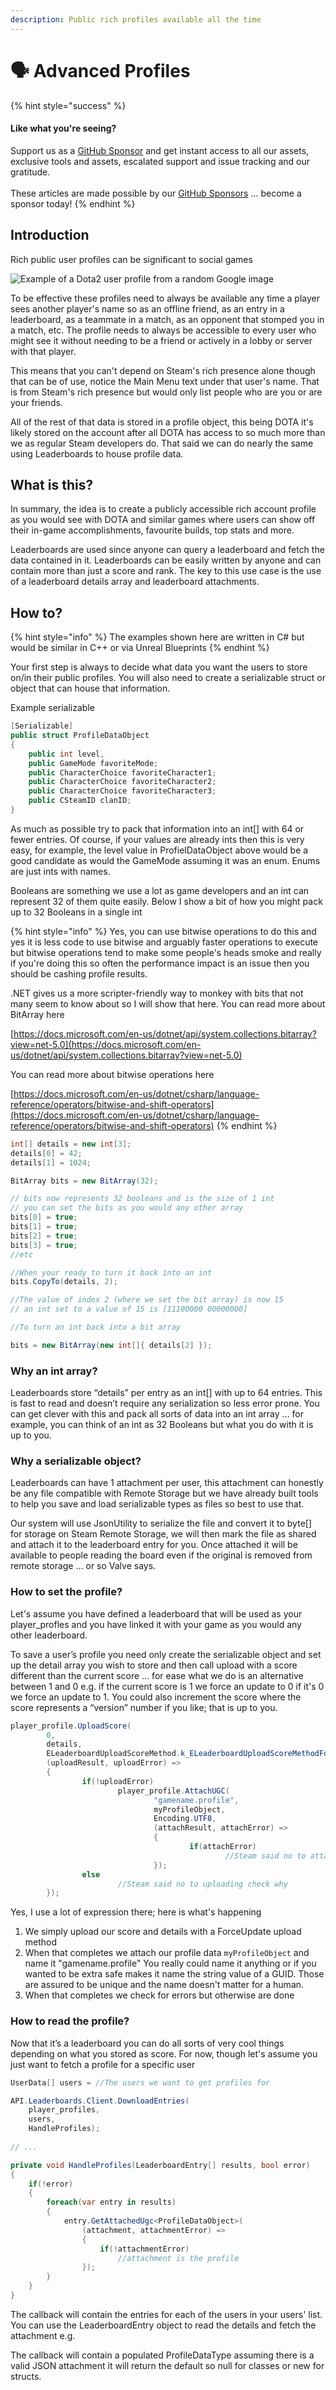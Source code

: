 ```yaml
---
description: Public rich profiles available all the time
---
```


# 🗣️ Advanced Profiles

{% hint style="success" %}
#### Like what you're seeing?

Support us as a [GitHub Sponsor](../../../../where-to-buy/become-a-sponsor.md) and get instant access to all our assets, exclusive tools and assets, escalated support and issue tracking and our gratitude.\
\
These articles are made possible by our [GitHub Sponsors](../../../../where-to-buy/become-a-sponsor.md) ... become a sponsor today!
{% endhint %}

## Introduction

Rich public user profiles can be significant to social games

![Example of a Dota2 user profile from a random Google image](<../../../../.gitbook/assets/image (164) (1) (1) (1) (1) (1).png>)

To be effective these profiles need to always be available any time a player sees another player's name so as an offline friend, as an entry in a leaderboard, as a teammate in a match, as an opponent that stomped you in a match, etc. The profile needs to always be accessible to every user who might see it without needing to be a friend or actively in a lobby or server with that player.

This means that you can't depend on Steam's rich presence alone though that can be of use, notice the Main Menu text under that user's name. That is from Steam's rich presence but would only list people who are you or are your friends.

All of the rest of that data is stored in a profile object, this being DOTA it's likely stored on the account after all DOTA has access to so much more than we as regular Steam developers do. That said we can do nearly the same using Leaderboards to house profile data.

## What is this?

In summary, the idea is to create a publicly accessible rich account profile as you would see with DOTA and similar games where users can show off their in-game accomplishments, favourite builds, top stats and more.

Leaderboards are used since anyone can query a leaderboard and fetch the data contained in it. Leaderboards can be easily written by anyone and can contain more than just a score and rank. The key to this use case is the use of a leaderboard details array and leaderboard attachments.

## How to?

{% hint style="info" %}
The examples shown here are written in C# but would be similar in C++ or via Unreal Blueprints
{% endhint %}

Your first step is always to decide what data you want the users to store on/in their public profiles. You will also need to create a serializable struct or object that can house that information.&#x20;

Example serializable

```csharp
[Serializable]
public struct ProfileDataObject
{
    public int level,
    public GameMode favoriteMode;
    public CharacterChoice favoriteCharacter1;
    public CharacterChoice favoriteCharacter2;
    public CharacterChoice favoriteCharacter3;
    public CSteamID clanID;
}
```

As much as possible try to pack that information into an int\[] with 64 or fewer entries. Of course, if your values are already ints then this is very easy, for example, the level value in ProfielDataObject above would be a good candidate as would the GameMode assuming it was an enum. Enums are just ints with names.

Booleans are something we use a lot as game developers and an int can represent 32 of them quite easily. Below I show a bit of how you might pack up to 32 Booleans in a single int&#x20;

{% hint style="info" %}
Yes, you can use bitwise operations to do this and yes it is less code to use bitwise and arguably faster operations to execute but bitwise operations tend to make some people's heads smoke and really if you're doing this so often the performance impact is an issue then you should be cashing profile results.



.NET gives us a more scripter-friendly way to monkey with bits that not many seem to know about so I will show that here. You can read more about BitArray here

[https://docs.microsoft.com/en-us/dotnet/api/system.collections.bitarray?view=net-5.0](https://docs.microsoft.com/en-us/dotnet/api/system.collections.bitarray?view=net-5.0)



You can read more about bitwise operations here

[https://docs.microsoft.com/en-us/dotnet/csharp/language-reference/operators/bitwise-and-shift-operators](https://docs.microsoft.com/en-us/dotnet/csharp/language-reference/operators/bitwise-and-shift-operators)
{% endhint %}

```csharp
int[] details = new int[3];
details[0] = 42;
details[1] = 1024;

BitArray bits = new BitArray(32);

// bits now represents 32 booleans and is the size of 1 int
// you can set the bits as you would any other array
bits[0] = true;
bits[1] = true;
bits[2] = true;
bits[3] = true;
//etc

//When your ready to turn it back into an int
bits.CopyTo(details, 2);

//The value of index 2 (where we set the bit array) is now 15
// an int set to a value of 15 is [11100000 00000000]

//To turn an int back into a bit array

bits = new BitArray(new int[]{ details[2] });
```

### Why an int array?

Leaderboards store “details” per entry as an int\[] with up to 64 entries. This is fast to read and doesn’t require any serialization so less error prone. You can get clever with this and pack all sorts of data into an int array … for example, you can think of an int as 32 Booleans but what you do with it is up to you.

### Why a serializable object?

Leaderboards can have 1 attachment per user, this attachment can honestly be any file compatible with Remote Storage but we have already built tools to help you save and load serializable types as files so best to use that.

Our system will use JsonUtility to serialize the file and convert it to byte\[] for storage on Steam Remote Storage, we will then mark the file as shared and attach it to the leaderboard entry for you. Once attached it will be available to people reading the board even if the original is removed from remote storage … or so Valve says.

### How to set the profile?

Let's assume you have defined a leaderboard that will be used as your player\_profles and you have linked it with your game as you would any other leaderboard.

To save a user’s profile you need only create the serializable object and set up the detail array you wish to store and then call upload with a score different than the current score … for ease what we do is an alternative between 1 and 0 e.g. if the current score is 1 we force an update to 0 if it's 0 we force an update to 1. You could also increment the score where the score represents a “version” number if you like; that is up to you.

```csharp
player_profile.UploadScore(
        0, 
        details, 
        ELeaderboardUploadScoreMethod.k_ELeaderboardUploadScoreMethodForceUpdate, 
        (uploadResult, uploadError) =>
        {
                if(!uploadError)
                        player_profile.AttachUGC(
                                "gamename.profile",
                                myProfileObject,
                                Encoding.UTF8,
                                (attachResult, attachError) =>
                                {
                                        if(attachError)
                                                //Steam said no to attaching
                                });
                else
                        //Steam said no to uploading check why
        });
```

Yes, I use a lot of expression there; here is what's happening

1. We simply upload our score and details with a ForceUpdate upload method
2. When that completes we attach our profile data `myProfileObject` and name it "gamename.profile" You really could name it anything or if you wanted to be extra safe makes it name the string value of a GUID. Those are assured to be unique and the name doesn't matter for a human.
3. When that completes we check for errors but otherwise are done

### How to read the profile?

Now that it’s a leaderboard you can do all sorts of very cool things depending on what you stored as score. For now, though let's assume you just want to fetch a profile for a specific user

```csharp
UserData[] users = //The users we want to get profiles for

API.Leaderboards.Client.DownloadEntries(
    player_profiles, 
    users, 
    HandleProfiles);
    
// ...

private void HandleProfiles(LeaderboardEntry[] results, bool error)
{
    if(!error)
    {
        foreach(var entry in results)
        {
            entry.GetAttachedUgc<ProfileDataObject>(
                (attachment, attachmentError) =>
                {
                    if(!attachmentError)
                        //attachment is the profile
                });
        }
    }
}
```

The callback will contain the entries for each of the users in your users' list. You can use the LeaderboardEntry object to read the details and fetch the attachment e.g.

The callback will contain a populated ProfileDataType assuming there is a valid JSON attachment it will return the default so null for classes or new for structs.
